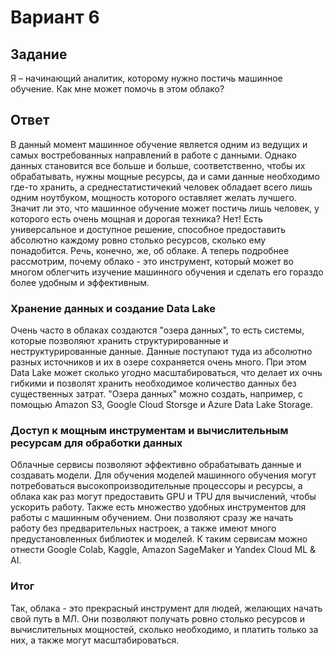 # Вариант 6
## Задание
Я – начинающий аналитик, которому нужно постичь машинное обучение. Как мне может помочь в этом облако?
## Ответ
В данный момент машинное обучение является одним из ведущих и самых востребованных направлений в работе с данными. Однако данных становится все больше и больше, соответственно, чтобы их обрабатывать, нужны мощные ресурсы, да и сами данные необходимо где-то хранить, а среднестатистичекий человек обладает всего лишь одним ноутбуком, мощность которого оставляет желать лучшего. Значит ли это, что машинное обучение может постичь лишь человек, у которого есть очень мощная и дорогая техника? Нет! Есть универсальное и доступное решение, способное предоставить абсолютно каждому ровно столько ресурсов, сколько ему понадобится. Речь, конечно, же, об облаке. А теперь подробнее рассмотрим, почему облако - это инструмент, который может во многом облегчить изучение машинного обучения и сделать его гораздо более удобным и эффективным.
### Хранение данных и создание Data Lake
Очень часто в облаках создаются "озера данных", то есть системы, которые позволяют хранить структурированные и неструктурированные данные. Данные поступают туда из абсолютно разных источников и их в озере сохраняется очень много. При этом Data Lake может сколько угодно масштабироваться, что делает их очнь гибкими и позволят хранить необходимое количество данных без существенных затрат. "Озера данных" можно создать, например, с помощью Amazon S3, Google Cloud Storsge и Azure Data Lake Storage.
### Доступ к мощным инструментам и вычислительным ресурсам для обработки данных
Облачные сервисы позволяют эффективно обрабатывать данные и создавать модели. Для обучения моделей машинного обучения могут потребоваться высокопроизводительные процессоры и ресурсы, а облака как раз могут предоставить GPU и TPU для вычислений, чтобы ускорить работу. Также есть множество удобных инструментов для работы с машинным обучением. Они позволяют сразу же начать работу без предварительных настроек, а также имеют много предустановленных библиотек и моделей. К таким сервисам можно отнести Google Colab, Kaggle, Amazon SageMaker и Yandex Cloud ML & AI.
### Итог
Так, облака - это прекрасный инструмент для людей, желающих начать свой путь в МЛ. Они позволяют получать ровно столько ресурсов и вычислительных мощностей, сколько необходимо, и платить только за них, а также могут масштабироваться. 



